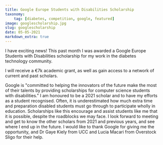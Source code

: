 ```yaml
---
title: Google Europe Students with Disabilities Scholarship
taxonomy:
    tag: [diabetes, competition, google, featured]
image: googlescholarship.jpg
slug: googlescholarship
date: 05-05-2021
markdown_extra: true
---
```


I have exciting news! This past month I was awarded a Google Europe Students with Disabilities scholarship for my work in the diabetes technology community.

I will receive a €7k academic grant, as well as gain access to a network of current and past scholars.

Google is "committed to helping the innovators of the future make the most of their talents by providing scholarships for computer science students with disabilities." I am honoured to be a 2021 scholar and to have my efforts as a student recognised. Often, it is underestimated how much extra time and preparation disabled students must go through to participate wholly in education. Scholarships like this encourage and assist students like me that it is possible, despite the roadblocks we may face. I look forward to meeting and get to know the other scholars from 2021 and previous years, and see where I end up in the future.
I would like to thank Google for giving me the opportunity, and Dr Gaye Kiely from UCC and Lucia Macari from Overstock Sligo for their help.
